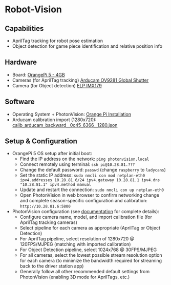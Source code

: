 # Robot-Vision

## Capabilities
* AprilTag tracking for robot pose estimation 
* Object detection for game piece identification and relative position info

## Hardware 
* Board: [OrangePi 5 - 4GB](http://www.orangepi.org/html/hardWare/computerAndMicrocontrollers/details/Orange-Pi-5.html)
* Cameras (for AprilTag tracking) [Arducam OV9281 Global Shutter](https://www.arducam.com/product/arducam-120fps-global-shutter-usb-camera-board-1mp-720p-ov9281-uvc-webcam-module-with-low-distortion-m12-lens-without-microphones-for-computer-laptop-android-device-and-raspberry-pi/)
* Camera (for Object detection) [ELP IMX179](https://www.elpcctv.com/elp-high-resolution-8-megapixel-sony-imx179-wide-angle-usb-camera-module-with-21mm-lens-p-239.html)

## Software
* Operating System + PhotonVision: [Orange Pi Installation](https://docs.photonvision.org/en/latest/docs/installation/sw_install/orange-pi.html)
* Arducam calibration import (1280x720): [calib_arducam_backward__0c45_6366__1280.json](./calib_arducam_backward__0c45_6366__1280.json)

## Setup & Configuration
* OrangePi 5 OS setup after initial boot:
  * Find the IP address on the network: `ping photonvision.local`
  * Connect remotely using terminal: `ssh pi@10.28.81.???`
  * Change the default password: `passwd` (change `raspberry` to  `ladycans`)
  * Set the static IP address: `sudo nmcli con mod netplan-eth0 ipv4.addresses 10.28.81.6/24 ipv4.gateway 10.28.81.1 ipv4.dns "10.28.81.1" ipv4.method manual`
  * Update and restart the connection: `sudo nmcli con up netplan-eth0`
  * Open PhotonVision in web browser to confirm networking change and complete season-specific configuration and calibration: `http://10.28.81.6:5800`
* PhotonVision configuration (see [documentation](https://docs.photonvision.org/en/latest/index.html) for complete details):
  * Configure camera name, model, and import calibration file (for AprilTag tracking cameras)
  * Select pipeline for each camera as appropriate (AprilTag or Object Detection)
  * For AprilTag pipeline, select resolution of 1280x720 @ 120FPS/MJPEG (matching with imported calibration)
  * For Object Detection pipeline, select 1024x768 @ 30FPS/MJPEG
  * For all cameras, select the lowest possible stream resolution option for each camera (to minimize the bandwidth required for streaming back to the driver station app)
  * Generally follow all other recommended default settings from PhotonVision (enabling 3D mode for AprilTags, etc.)